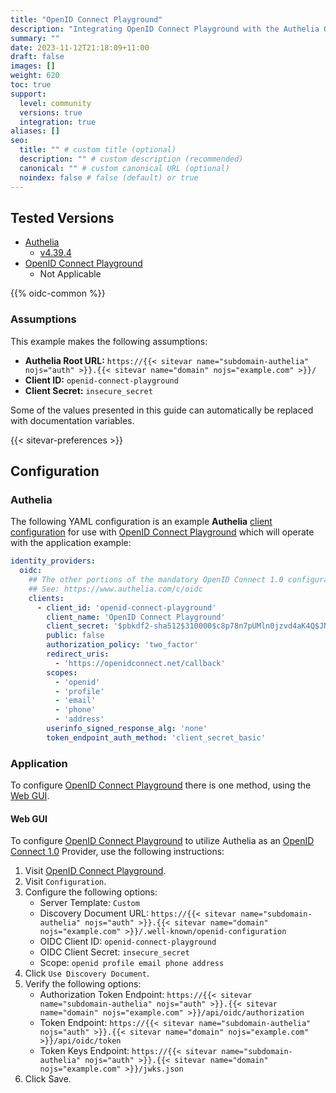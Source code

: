 ```yaml
---
title: "OpenID Connect Playground"
description: "Integrating OpenID Connect Playground with the Authelia OpenID Connect 1.0 Provider."
summary: ""
date: 2023-11-12T21:18:09+11:00
draft: false
images: []
weight: 620
toc: true
support:
  level: community
  versions: true
  integration: true
aliases: []
seo:
  title: "" # custom title (optional)
  description: "" # custom description (recommended)
  canonical: "" # custom canonical URL (optional)
  noindex: false # false (default) or true
---
```


## Tested Versions

- [Authelia]
  - [v4.39.4](https://github.com/authelia/authelia/releases/tag/v4.39.4)
- [OpenID Connect Playground]
  - Not Applicable

{{% oidc-common %}}

### Assumptions

This example makes the following assumptions:

- __Authelia Root URL:__ `https://{{< sitevar name="subdomain-authelia" nojs="auth" >}}.{{< sitevar name="domain" nojs="example.com" >}}/`
- __Client ID:__ `openid-connect-playground`
- __Client Secret:__ `insecure_secret`

Some of the values presented in this guide can automatically be replaced with documentation variables.

{{< sitevar-preferences >}}

## Configuration

### Authelia

The following YAML configuration is an example __Authelia__ [client configuration] for use with [OpenID Connect Playground] which will
operate with the application example:

```yaml {title="configuration.yml"}
identity_providers:
  oidc:
    ## The other portions of the mandatory OpenID Connect 1.0 configuration go here.
    ## See: https://www.authelia.com/c/oidc
    clients:
      - client_id: 'openid-connect-playground'
        client_name: 'OpenID Connect Playground'
        client_secret: '$pbkdf2-sha512$310000$c8p78n7pUMln0jzvd4aK4Q$JNRBzwAo0ek5qKn50cFzzvE9RXV88h1wJn5KGiHrD0YKtZaR/nCb2CJPOsKaPK0hjf.9yHxzQGZziziccp6Yng'  # The digest of 'insecure_secret'.
        public: false
        authorization_policy: 'two_factor'
        redirect_uris:
          - 'https://openidconnect.net/callback'
        scopes:
          - 'openid'
          - 'profile'
          - 'email'
          - 'phone'
          - 'address'
        userinfo_signed_response_alg: 'none'
        token_endpoint_auth_method: 'client_secret_basic'
```

### Application

To configure [OpenID Connect Playground] there is one method, using the [Web GUI](#web-gui).

#### Web GUI

To configure [OpenID Connect Playground] to utilize Authelia as an [OpenID Connect 1.0] Provider, use the following instructions:

1. Visit [OpenID Connect Playground].
2. Visit `Configuration`.
3. Configure the following options:
   - Server Template: `Custom`
   - Discovery Document URL: `https://{{< sitevar name="subdomain-authelia" nojs="auth" >}}.{{< sitevar name="domain" nojs="example.com" >}}/.well-known/openid-configuration`
   - OIDC Client ID: `openid-connect-playground`
   - OIDC Client Secret: `insecure_secret`
   - Scope: `openid profile email phone address`
4. Click `Use Discovery Document`.
5. Verify the following options:
   - Authorization Token Endpoint: `https://{{< sitevar name="subdomain-authelia" nojs="auth" >}}.{{< sitevar name="domain" nojs="example.com" >}}/api/oidc/authorization`
   - Token Endpoint: `https://{{< sitevar name="subdomain-authelia" nojs="auth" >}}.{{< sitevar name="domain" nojs="example.com" >}}/api/oidc/token`
   - Token Keys Endpoint: `https://{{< sitevar name="subdomain-authelia" nojs="auth" >}}.{{< sitevar name="domain" nojs="example.com" >}}/jwks.json`
6. Click Save.

[Authelia]: https://www.authelia.com
[OpenID Connect Playground]: https://openidconnect.net/
[OpenID Connect 1.0]: ../../openid-connect/introduction.md
[client configuration]: ../../../configuration/identity-providers/openid-connect/clients.md
